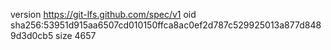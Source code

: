 version https://git-lfs.github.com/spec/v1
oid sha256:53951d915aa6507cd010150ffca8ac0ef2d787c529925013a877d8489d3d0cb5
size 4657
